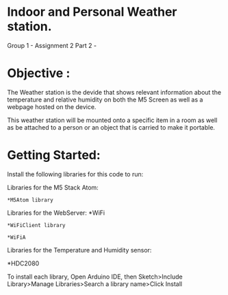 # Indoor and Personal Weather station.

Group 1 - Assignment 2 Part 2 -  

# Objective : 
 The Weather station is the devide that shows relevant information about the temperature and relative humidity on both the M5 Screen as well as a webpage hosted on the device.
 
 This weather station will be mounted onto a specific item in a room as well as be attached to a person or an object that is carried to make it portable. 

# Getting Started: 
Install the following libraries for this code to run:

Libraries for the M5 Stack Atom:

    *M5Atom library 
    
   
 Libraries for the WebServer:
    *WiFi
    
    *WiFiClient library
    
    *WiFiA 
    
    
 Libraries for the Temperature and Humidity sensor: 
 
   *HDC2080
   

To install each library, Open Arduino IDE, then Sketch>Include Library>Manage Libraries>Search a library name>Click Install

